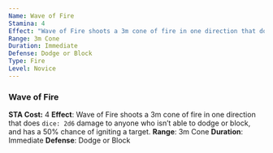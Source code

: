 ```yaml
---
Name: Wave of Fire
Stamina: 4
Effect: "Wave of Fire shoots a 3m cone of fire in one direction that does `dice: 2d6` damage to anyone who isn’t able to dodge or block, and has a 50% chance of igniting a target."
Range: 3m Cone
Duration: Immediate
Defense: Dodge or Block
Type: Fire
Level: Novice
---
```


### Wave of Fire
**STA Cost:** 4
**Effect**: Wave of Fire shoots a 3m cone of fire in one direction that does `dice: 2d6` damage to anyone who isn’t able to dodge or block, and has a 50% chance of igniting a target.
**Range**: 3m Cone
**Duration**: Immediate
**Defense**: Dodge or Block